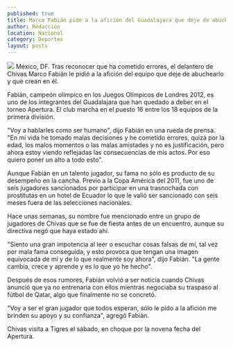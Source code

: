 ```yaml
---
published: true
title: Marco Fabián pide a la afición del Guadalajara que deje de abuchearlo
author: Redacción
location: Nacional
category: Deportes
layout: posts
---
```


![](http://i.imgur.com/ngD69kPm.jpg)
México, DF. Tras reconocer que ha cometido errores, el delantero de Chivas Marco Fabián le pidió a la afición del equipo que deje de abuchearlo y que crean en él.

Fabián, campeón olímpico en los Juegos Olímpicos de Londres 2012, es uno de los integrantes del Guadalajara que han quedado a deber en el torneo Apertura. El club marcha en el puesto 16 entre los 18 equipos de la primera división.

"Voy a hablarles como ser humano", dijo Fabián en una rueda de prensa. "En mi vida he tomado malas decisiones y he cometido errores, quizá por la edad, los malos momentos o las malas amistades y no es justificación, pero ahora estoy viendo reflejadas las consecuencias de mis actos. Por eso quiero poner un alto a todo esto".

Aunque Fabián en un talento jugador, su fama no sólo es producto de su desempeño en la cancha. Previo a la Copa América del 2011, fue uno de seis jugadores sancionados por participar en una trasnochada con prostitutas en un hotel de Ecuador lo que le valió ser sancionado con seis meses fuera de las selecciones nacionales.

Hace unas semanas, su nombre fue mencionado entre un grupo de jugadores de Chivas que se fue de fiesta antes de un encuentro, aunque su directiva negó que haya estado ahí.

"Siento una gran impotencia al leer o escuchar cosas falsas de mí, tal vez por mala fama conseguida, y esto provoca que tengan una imagen equivocada de mí y de lo que realmente soy ahora", dijo Fabián. "La gente cambia, crece y aprende y es lo que yo he hecho".

Después de esos rumores, Fabián volvió a ser noticia cuando Chivas anunció que ya no entrenaría con ellos mientras negociaba su traspaso al fútbol de Qatar, algo que finalmente no se concretó.

"Voy a ser el gran jugador que todos esperan, sólo le pido a la afición me brinden su apoyo y su confianza", agregó Fabián.

Chivas visita a Tigres el sábado, en choque por la novena fecha del Apertura.
